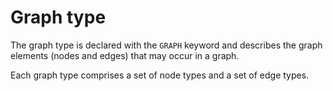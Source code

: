 # Graph type

The graph type is declared with the `GRAPH` keyword and describes the graph elements (nodes and edges) that may occur in a graph.

Each graph type comprises a set of node types and a set of edge types.
